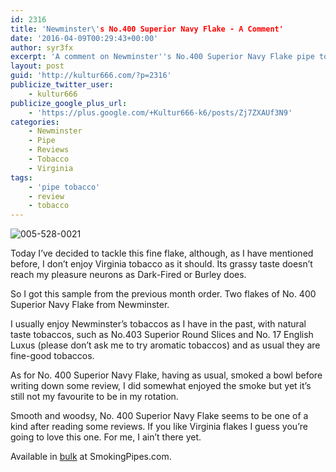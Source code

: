 ```yaml
---
id: 2316
title: 'Newminster\'s No.400 Superior Navy Flake - A Comment'
date: '2016-04-09T00:29:43+00:00'
author: syr3fx
excerpt: 'A comment on Newminster''s No.400 Superior Navy Flake pipe tobacco.'
layout: post
guid: 'http://kultur666.com/?p=2316'
publicize_twitter_user:
    - kultur666
publicize_google_plus_url:
    - 'https://plus.google.com/+Kultur666-k6/posts/Zj7ZXAUf3N9'
categories:
    - Newminster
    - Pipe
    - Reviews
    - Tobacco
    - Virginia
tags:
    - 'pipe tobacco'
    - review
    - tobacco
---
```


![005-528-0021](http://localhost:8080/wp-content/uploads/2016/03/005-528-0021.jpg)

Today I’ve decided to tackle this fine flake, although, as I have mentioned before, I don’t enjoy Virginia tobacco as it should. Its grassy taste doesn’t reach my pleasure neurons as Dark-Fired or Burley does.

So I got this sample from the previous month order. Two flakes of No. 400 Superior Navy Flake from Newminster.

I usually enjoy Newminster’s tobaccos as I have in the past, with natural taste tobaccos, such as No.403 Superior Round Slices and No. 17 English Luxus (please don’t ask me to try aromatic tobaccos) and as usual they are fine-good tobaccos.

As for No. 400 Superior Navy Flake, having as usual, smoked a bowl before writing down some review, I did somewhat enjoyed the smoke but yet it’s still not my favourite to be in my rotation.

Smooth and woodsy, No. 400 Superior Navy Flake seems to be one of a kind after reading some reviews. If you like Virginia flakes I guess you’re going to love this one. For me, I ain’t there yet.

Available in [bulk](https://www.smokingpipes.com/tobacco/by-maker/Newminster/bulk/moreinfo.cfm?product_id=102422) at SmokingPipes.com.